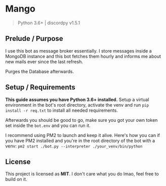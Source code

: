 # Mango
> Python 3.6+ | discordpy v1.5.1

## Prelude / Purpose
I use this bot as message broker essentially. I store messages inside a MongoDB instance and this bot fetches them hourly and informs me about new mails ever since the last refresh.

Purges the Database afterwards.

## Setup / Requirements
**This guide assumes you have Python 3.6+ installed.**
Setup a virtual environment in the bot's root directory, activate the venv and run `pip install -r req.txt` to install all needed requirements.

Afterwards you should be good to go, make sure you got your own token set inside the `bot.env` and you can run it.

I recommend using PM2 to launch and keep it alive. Here's how you can if you have PM2 installed and you're in the root directory of the bot with a venv:
`pm2 start ./bot.py --interpreter ./your_venv/bin/python`


## License
This project is licensed as **MIT**. I don't care what you do lmao, feel free to build on it.

